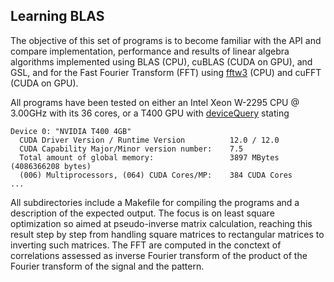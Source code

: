 ## Learning BLAS

The objective of this set of programs is to become familiar with the API and compare implementation, 
performance and results
of linear algebra algorithms implemented using BLAS (CPU), cuBLAS (CUDA on GPU), and GSL, and
for the Fast Fourier Transform (FFT) using <a href="https://www.fftw.org/">fftw3</a> (CPU) and 
cuFFT (CUDA on GPU).

All programs have been tested on either an Intel Xeon W-2295 CPU @ 3.00GHz with its 36 cores, or a
T400 GPU with <a href="https://github.com/NVIDIA/cuda-samples">deviceQuery</a> stating
```
Device 0: "NVIDIA T400 4GB"
  CUDA Driver Version / Runtime Version          12.0 / 12.0
  CUDA Capability Major/Minor version number:    7.5
  Total amount of global memory:                 3897 MBytes (4086366208 bytes)
  (006) Multiprocessors, (064) CUDA Cores/MP:    384 CUDA Cores
...
```

All subdirectories include a Makefile for compiling the programs and a description of the expected output.
The focus is on least square optimization so aimed at pseudo-inverse matrix calculation, reaching this
result step by step from handling square matrices to rectangular matrices to inverting such matrices.
The FFT are computed in the conctext of correlations assessed as inverse Fourier transform of the product 
of the Fourier transform of the signal and the pattern.
